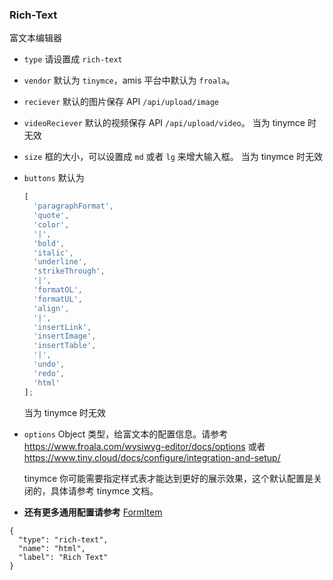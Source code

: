 ### Rich-Text

富文本编辑器

- `type` 请设置成 `rich-text`
- `vendor` 默认为 `tinymce`，amis 平台中默认为 `froala`。
- `reciever` 默认的图片保存 API `/api/upload/image`
- `videoReciever` 默认的视频保存 API `/api/upload/video`。 当为 tinymce 时无效
- `size` 框的大小，可以设置成 `md` 或者 `lg` 来增大输入框。 当为 tinymce 时无效
- `buttons` 默认为

  ```js
  [
    'paragraphFormat',
    'quote',
    'color',
    '|',
    'bold',
    'italic',
    'underline',
    'strikeThrough',
    '|',
    'formatOL',
    'formatUL',
    'align',
    '|',
    'insertLink',
    'insertImage',
    'insertTable',
    '|',
    'undo',
    'redo',
    'html'
  ];
  ```

  当为 tinymce 时无效

- `options` Object 类型，给富文本的配置信息。请参考 https://www.froala.com/wysiwyg-editor/docs/options 或者 https://www.tiny.cloud/docs/configure/integration-and-setup/

  tinymce 你可能需要指定样式表才能达到更好的展示效果，这个默认配置是关闭的，具体请参考 tinymce 文档。

- **还有更多通用配置请参考** [FormItem](./FormItem.md)

```schema:height="350" scope="form-item"
{
  "type": "rich-text",
  "name": "html",
  "label": "Rich Text"
}

```

